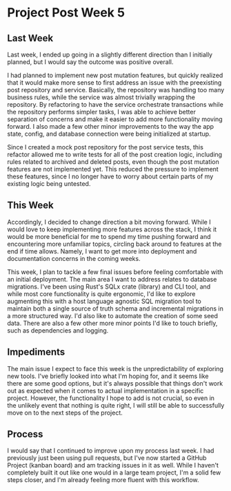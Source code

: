 # Project Post Week 5

## Last Week

Last week, I ended up going in a slightly different direction than I initially planned, but I would say the outcome was positive overall.

I had planned to implement new post mutation features, but quickly realized that it would make more sense to first address an issue with the preexisting post repository and service. Basically, the repository was handling too many business rules, while the service was almost trivially wrapping the repository. By refactoring to have the service orchestrate transactions while the repository performs simpler tasks, I was able to achieve better separation of concerns and make it easier to add more functionality moving forward. I also made a few other minor improvements to the way the app state, config, and database connection were being initialized at startup.

Since I created a mock post repository for the post service tests, this refactor allowed me to write tests for all of the post creation logic, including rules related to archived and deleted posts, even though the post mutation features are not implemented yet. This reduced the pressure to implement these features, since I no longer have to worry about certain parts of my existing logic being untested.

## This Week

Accordingly, I decided to change direction a bit moving forward. While I would love to keep implementing more features across the stack, I think it would be more beneficial for me to spend my time pushing forward and encountering more unfamiliar topics, circling back around to features at the end if time allows. Namely, I want to get more into deployment and documentation concerns in the coming weeks.

This week, I plan to tackle a few final issues before feeling comfortable with an initial deployment. The main area I want to address relates to database migrations. I've been using Rust's SQLx crate (library) and CLI tool, and while most core functionality is quite ergonomic, I'd like to explore augmenting this with a host language agnostic SQL migration tool to maintain both a single source of truth schema and incremental migrations in a more structured way. I'd also like to automate the creation of some seed data. There are also a few other more minor points I'd like to touch briefly, such as dependencies and logging.

## Impediments

The main issue I expect to face this week is the unpredictability of exploring new tools. I've briefly looked into what I'm hoping for, and it seems like there are some good options, but it's always possible that things don't work out as expected when it comes to actual implementation in a specific project. However, the functionality I hope to add is not crucial, so even in the unlikely event that nothing is quite right, I will still be able to successfully move on to the next steps of the project.

## Process

I would say that I continued to improve upon my process last week. I had previously just been using pull requests, but I've now started a GitHub Project (kanban board) and am tracking issues in it as well. While I haven't completely built it out like one would in a large team project, I'm a solid few steps closer, and I'm already feeling more fluent with this workflow.

